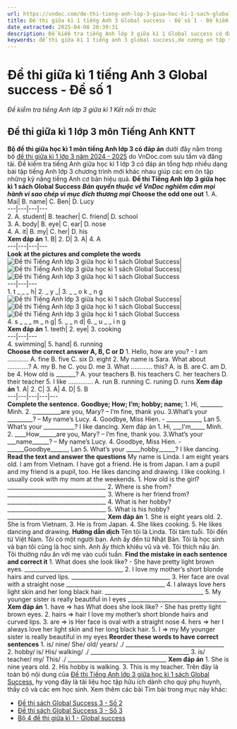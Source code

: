 ```yaml
---
url: https://vndoc.com/de-thi-tieng-anh-lop-3-giua-hoc-ki-1-sach-global-success-278040
title: Đề thi giữa kì 1 tiếng Anh 3 Global success - Đề số 1 - Đề kiểm tra tiếng Anh lớp 3 giữa kì 1 Kết nối tri thức - VnDoc.com
date_extracted: 2025-04-08 20:39:31
description: Đề kiểm tra tiếng Anh lớp 3 giữa kì 1 Global success có đáp án được biên tập bám sát chương trình SGK tiếng Anh lớp 3 Unit 1 - 5 giúp các em ôn tập Từ vựng - Ngữ pháp tiếng Anh trọng tâm lớp 3 hiệu quả.
keywords: đề thi giữa kì 1 tiếng anh 3 global success,de cương on tập tiếng anh lớp 3 giữa kì 1 global success,đề thi giữa kì tiếng anh 3 global success,đề kiểm tra giữa kì 1 tiếng anh 3 global success,đề thi giữa kì 1 tiếng anh lớp 3 global success,đề thi giữa kì tiếng anh lớp 3 global success,đề kiểm tra giữa kì tiếng anh 3 global success,kiểm tra giữa kì 1 tiếng anh 3 global success,đề thi giữa kì 1 lớp 3 global success,kiểm tra tiếng anh lớp 3 giữa kì 1,đề thi giữa kì 1 tiếng anh lớp 3
---
```


# Đề thi giữa kì 1 tiếng Anh 3 Global success - Đề số 1
 _Đề kiểm tra tiếng Anh lớp 3 giữa kì 1 Kết nối tri thức_
## **Đề thi giữa kì 1 lớp 3 môn Tiếng Anh KNTT**
**Bộ đề thi giữa học kì 1 môn tiếng Anh lớp 3 có đáp án** dưới đây nằm trong bộ [đề thi giữa kì 1 lớp 3 năm 2024 - 2025](<https://vndoc.com/de-thi-hoc-giua-ki-1-lop-3-tieng-anh-global-success>) do VnDoc.com sưu tầm và đăng tải. Đề kiểm tra tiếng Anh giữa học kì 1 lớp 3 có đáp án tổng hợp nhiều dạng bài tập tiếng Anh lớp 3 chương trình mới khác nhau giúp các em ôn tập những kỹ năng tiếng Anh cơ bản hiệu quả.
**Đề thi Tiếng Anh lớp 3 giữa học kì 1 sách Global Success**
 _**Bản quyền thuộc về VnDoc nghiêm cấm mọi hành vi sao chép vì mục đích thương mại**_
**Choose the odd one out**
1\. A. Mai| B. name| C. Ben| D. Lucy  
---|---|---|---  
2\. A. student| B. teacher| C. friend| D. school  
3\. A. body| B. eye| C. ear| D. nose  
4\. A. it| B. my| C. her| D. his  
**Xem đáp án**
1\. B| 2\. D| 3\. A| 4\. A  
---|---|---|---  
**Look at the pictures and complete the words**
![Đề thi Tiếng Anh lớp 3 giữa học kì 1 sách Global Success](https://i.vdoc.vn/data/image/2022/10/12/de-thi-tieng-anh-lop-3-giua-hoc-ki-1-sach-global-success-1.jpg)| ![Đề thi Tiếng Anh lớp 3 giữa học kì 1 sách Global Success](https://i.vdoc.vn/data/image/2022/10/12/de-thi-tieng-anh-lop-3-giua-hoc-ki-1-sach-global-success-2.png)| ![Đề thi Tiếng Anh lớp 3 giữa học kì 1 sách Global Success](https://i.vdoc.vn/data/image/2022/10/12/de-thi-tieng-anh-lop-3-giua-hoc-ki-1-sach-global-success-3.jpg)  
---|---|---  
1\. t \_ \_ \_ h| 2\. \_ y \_| 3\. \_ \_ o k \_ n g  
![Đề thi Tiếng Anh lớp 3 giữa học kì 1 sách Global Success](https://i.vdoc.vn/data/image/2022/10/12/de-thi-tieng-anh-lop-3-giua-hoc-ki-1-sach-global-success-4.jpg)| ![Đề thi Tiếng Anh lớp 3 giữa học kì 1 sách Global Success](https://i.vdoc.vn/data/image/2022/10/12/de-thi-tieng-anh-lop-3-giua-hoc-ki-1-sach-global-success-5.png)| ![Đề thi Tiếng Anh lớp 3 giữa học kì 1 sách Global Success](https://i.vdoc.vn/data/image/2022/10/12/de-thi-tieng-anh-lop-3-giua-hoc-ki-1-sach-global-success-6.jpg)  
4\. s \_ \_ \_ m \_ n g| 5\. \_ \_ n d| 6\. \_ u \_ \_ i n g  
**Xem đáp án**
1\. teeth| 2\. eye| 3\. cooking  
---|---|---  
4\. swimming| 5\. hand| 6\. running  
**Choose the correct answer A, B, C or D**
1\. Hello, how are you? - I am …………
A. fine
B. five
C. six
D. eight
2\. My name is Sara. What about …………?
A. my
B. he
C. you
D. me
3\. What ………… this?
A. is
B. are
C. am
D. be
4\. How old is \_\_\_\_\_\_\_?
A. your teachers
B. his teachers
C. her teachers
D. their teacher
5\. I like …………..
A. run
B. running
C. runing
D. runs
**Xem đáp án**
1\. A| 2\. C| 3\. A| 4\. D| 5\. B  
---|---|---|---|---  
**Complete the sentence.**
**Goodbye; How; I’m; hobby; name;**
1\. Hi, \_\_\_\_\_\_\_\_ Minh.
2\. \_\_\_\_\_\_\_\_\_\_are you, Mary? – I’m fine, thank you.
3.What’s your \_\_\_\_\_\_\_\_\_? – My name’s Lucy.
4\. Goodbye, Miss Hien. - \_\_\_\_\_\_\_\_\_\_\_\_, Lan
5\. What’s your \_\_\_\_\_\_\_\_\_\_\_? I like dancing.
Xem đáp án
1\. Hi, \_\_\_I'm\_\_\_\_\_ Minh.
2\. \_\_\_\_How\_\_\_\_\_\_are you, Mary? – I’m fine, thank you.
3.What’s your \_\_\_name\_\_\_\_\_\_? – My name’s Lucy.
4\. Goodbye, Miss Hien. - \_\_\_\_\_\_Goodbye\_\_\_\_\_\_, Lan
5\. What’s your \_\_\_\_\_hobby\_\_\_\_\_\_? I like dancing.
**Read the text and answer the questions**
My name is Linda. I am eight years old. I am from Vietnam. I have got a friend. He is from Japan. I am a pupil and my friend is a pupil, too. He likes dancing and drawing. I like cooking. I usually cook with my mom at the weekends.
1\. How old is the girl?
\_\_\_\_\_\_\_\_\_\_\_\_\_\_\_\_\_\_\_\_\_\_\_\_\_\_\_\_\_\_\_\_\_\_\_
2\. Where is she from?
\_\_\_\_\_\_\_\_\_\_\_\_\_\_\_\_\_\_\_\_\_\_\_\_\_\_\_\_\_\_\_\_\_\_\_
3\. Where is her friend from?
\_\_\_\_\_\_\_\_\_\_\_\_\_\_\_\_\_\_\_\_\_\_\_\_\_\_\_\_\_\_\_\_\_\_\_
4\. What is her hobby?
\_\_\_\_\_\_\_\_\_\_\_\_\_\_\_\_\_\_\_\_\_\_\_\_\_\_\_\_\_\_\_\_\_\_\_
5\. What is his hobby?
\_\_\_\_\_\_\_\_\_\_\_\_\_\_\_\_\_\_\_\_\_\_\_\_\_\_\_\_\_\_\_\_\_\_\_
**Xem đáp án**
1\. She is eight years old.
2\. She is from Vietnam.
3\. He is from Japan.
4\. She likes cooking.
5\. He likes dancing and drawing.
**Hướng dẫn dịch**
Tên tôi là Linda. Tôi tám tuổi. Tôi đến từ Việt Nam. Tôi có một người bạn. Anh ấy đến từ Nhật Bản. Tôi là học sinh và bạn tôi cũng là học sinh. Anh ấy thích khiêu vũ và vẽ. Tôi thích nấu ăn. Tôi thường nấu ăn với mẹ vào cuối tuần.
**Find the mistake in each sentence and correct it**
1\. What does she look like? - She have pretty light brown eyes.
\_\_\_\_\_\_\_\_\_\_\_\_\_\_\_\_\_\_\_\_\_\_\_\_\_\_\_\_\_\_\_\_\_\_\_
2\. I love my mother’s short blonde hairs and curved lips.
\_\_\_\_\_\_\_\_\_\_\_\_\_\_\_\_\_\_\_\_\_\_\_\_\_\_\_\_\_\_\_\_\_\_\_
3\. Her face are oval with a straight nose
\_\_\_\_\_\_\_\_\_\_\_\_\_\_\_\_\_\_\_\_\_\_\_\_\_\_\_\_\_\_\_\_\_\_\_
4\. I always love hers light skin and her long black hair.
\_\_\_\_\_\_\_\_\_\_\_\_\_\_\_\_\_\_\_\_\_\_\_\_\_\_\_\_\_\_\_\_\_\_\_
5\. My younger sister is really beautiful in I eyes
\_\_\_\_\_\_\_\_\_\_\_\_\_\_\_\_\_\_\_\_\_\_\_\_\_\_\_\_\_\_\_\_\_\_\_
**Xem đáp án**
1\. have => has
What does she look like? - She has pretty light brown eyes.
2\. hairs => hair
I love my mother’s short blonde hairs and curved lips.
3\. are => is
Her face is oval with a straight nose
4\. hers => her
I always love her light skin and her long black hair.
5\. I => my
My younger sister is really beautiful in my eyes
**Reorder these words to have correct sentences**
1\. is/ nine/ She/ old/ years/ ./
\_\_\_\_\_\_\_\_\_\_\_\_\_\_\_\_\_\_\_\_\_\_\_\_\_\_\_\_\_\_\_\_\_\_\_
2\. hobby/ is/ His/ walking/ ./
\_\_\_\_\_\_\_\_\_\_\_\_\_\_\_\_\_\_\_\_\_\_\_\_\_\_\_\_\_\_\_\_\_\_\_
3\. is/ teacher/ my/ This/ ./
\_\_\_\_\_\_\_\_\_\_\_\_\_\_\_\_\_\_\_\_\_\_\_\_\_\_\_\_\_\_\_\_\_\_\_
**Xem đáp án**
1\. She is nine years old.
2\. His hobby is walking.
3\. This is my teacher.
Trên đây là toàn bộ nội dung của [Đề thi Tiếng Anh lớp 3 giữa học kì 1 sách Global Success](<https://vndoc.com/de-thi-tieng-anh-lop-3-giua-hoc-ki-1-sach-global-success-278040>), hy vọng đây là tài liệu học tập hữu ích dành cho quý phụ huynh, thầy cô và các em học sinh.
Xem thêm các bài Tìm bài trong mục này khác:
  * [Đề thi sách Global Success 3 - Số 2](</de-thi-giua-ki-1-lop-3-mon-tieng-anh-global-success-306621>)
  * [Đề thi sách Global Success 3 - Số 3](</de-thi-giua-ki-1-tieng-anh-3-global-success-303520>)
  * [Bộ 4 đề thi giữa kì 1 - Global success](</bo-de-thi-tieng-anh-giua-hoc-ki-1-lop-3-sach-global-success-307666>)

